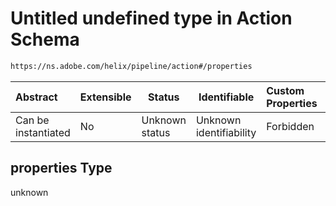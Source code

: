 # Untitled undefined type in Action Schema

```txt
https://ns.adobe.com/helix/pipeline/action#/properties
```




| Abstract            | Extensible | Status         | Identifiable            | Custom Properties | Additional Properties | Access Restrictions | Defined In                                                        |
| :------------------ | ---------- | -------------- | ----------------------- | :---------------- | --------------------- | ------------------- | ----------------------------------------------------------------- |
| Can be instantiated | No         | Unknown status | Unknown identifiability | Forbidden         | Allowed               | none                | [action.schema.json\*](action.schema.json "open original schema") |

## properties Type

unknown
